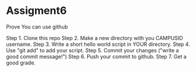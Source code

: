 Assigment6
==========

Prove You can use github

Step 1. Clone this repo
Step 2. Make a new directory with you CAMPUSID username.
Step 3. Write a short hello world script in YOUR directory.
Step 4. Use "git add" to add your script.
Step 5. Commit your changes ("write a good commit message!")
Step 6. Push your commit to github.
Step 7. Get a good grade.

